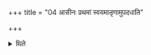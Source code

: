 +++
title = "04 आसीनः प्रथमां स्वयमातृणामुपदधाति"

+++

<details><summary>थिते</summary>

4. The Adhvaryu places the first naturally perforated stone while sitting; with his knees raised up the second; while standing, the third.  
</details>
